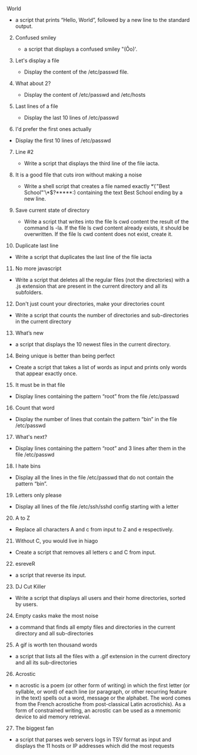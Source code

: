 
 World

   * a script that prints “Hello, World”, followed by a new line to the standard output.

2. Confused smiley

   * a script that displays a confused smiley "(Ôo)'.

3. Let's display a file

   * Display the content of the /etc/passwd file.

4. What about 2?

   * Display the content of /etc/passwd and /etc/hosts

5. Last lines of a file

   * Display the last 10 lines of /etc/passwd

6.  I'd prefer the first ones actually

   * Display the first 10 lines of /etc/passwd

7. Line #2

   * Write a script that displays the third line of the file iacta.

8. It is a good file that cuts iron without making a noise

   * Write a shell script that creates a file named exactly \*\\'"Best School"\'\\*$\?\*\*\*\*\*:) containing the text Best School ending by a new line.

9. Save current state of directory

   * Write a script that writes into the file ls cwd content the result of the command ls -la. If the file ls cwd content already exists, it should be overwritten. If the file ls cwd content does not exist, create it.

10. Duplicate last line

   * Write a script that duplicates the last line of the file iacta

11. No more javascript

   * Write a script that deletes all the regular files (not the directories) with a .js extension that are present in the current directory and all its subfolders.

12. Don't just count your directories, make your directories count

   * Write a script that counts the number of directories and sub-directories in the current directory

13.  What’s new

   *  a script that displays the 10 newest files in the current directory.

14.  Being unique is better than being perfect

   * Create a script that takes a list of words as input and prints only words that appear exactly once.

15. It must be in that file

   * Display lines containing the pattern “root” from the file /etc/passwd

16.  Count that word

   * Display the number of lines that contain the pattern “bin” in the file /etc/passwd

17. What's next?

   * Display lines containing the pattern “root” and 3 lines after them in the file /etc/passwd

18. I hate bins

   * Display all the lines in the file /etc/passwd that do not contain the pattern “bin”.

19. Letters only please

   * Display all lines of the file /etc/ssh/sshd config starting with a letter

20. A to Z

   * Replace all characters A and c from input to Z and e respectively.

21. Without C, you would live in hiago

   * Create a script that removes all letters c and C from input.

22.  esreveR

   * a script that reverse its input.

23. DJ Cut Killer

   * Write a script that displays all users and their home directories, sorted by users.

24. Empty casks make the most noise

   *  a command that finds all empty files and directories in the current directory and all sub-directories

25. A gif is worth ten thousand words

   * a script that lists all the files with a .gif extension in the current directory and all its sub-directories

26. Acrostic

   * n acrostic is a poem (or other form of writing) in which the first letter (or syllable, or word) of each line (or paragraph, or other recurring feature in the text) spells out a word, message or the alphabet. The word comes from the French acrostiche from post-classical Latin acrostichis). As a form of constrained writing, an acrostic can be used as a mnemonic device to aid memory retrieval.

27. The biggest fan

   * a script that parses web servers logs in TSV format as input and displays the 11 hosts or IP addresses which did the most requests
